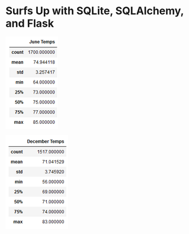 # Surfs Up with SQLite, SQLAlchemy, and Flask

![June Temps](Images/June_Temps.png)

![December Temps](Images/December_Temps.png)
